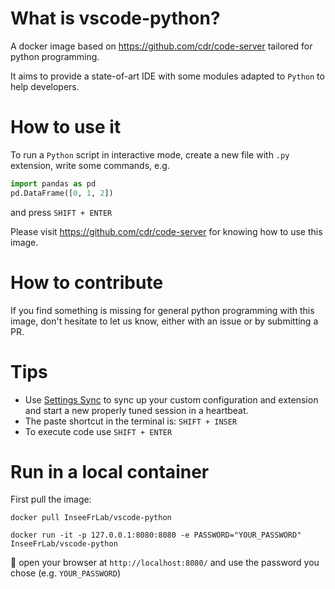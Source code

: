 # What is vscode-python?

A docker image based on https://github.com/cdr/code-server tailored for python programming.

It aims to provide a state-of-art IDE with some modules adapted to `Python` to help developers.  

# How to use it

To run a `Python` script in interactive mode, create a new file with `.py` extension, write some commands, e.g. 

```python
import pandas as pd
pd.DataFrame([0, 1, 2])
```

and press ```SHIFT + ENTER```

Please visit https://github.com/cdr/code-server for knowing how to use this image.

# How to contribute
If you find something is missing for general python programming with this image, don't hesitate to let us know, either with an issue or by submitting a PR.

# Tips

- Use [Settings Sync](https://marketplace.visualstudio.com/items?itemName=Shan.code-settings-sync) to sync up your custom configuration and extension and start a new properly tuned session in a heartbeat.
- The paste shortcut in the terminal is: ```SHIFT + INSER```
- To execute code use ```SHIFT + ENTER```

# Run in a local container

First pull the image:

```shell
docker pull InseeFrLab/vscode-python
```

```shell
docker run -it -p 127.0.0.1:8080:8080 -e PASSWORD="YOUR_PASSWORD" InseeFrLab/vscode-python
```

:tada: open your browser at `http://localhost:8080/` and use the password you chose (e.g. `YOUR_PASSWORD`)

